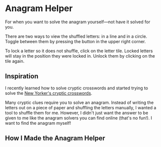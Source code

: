 # Anagram Helper

For when you want to solve the anagram yourself&mdash;not have it solved for you.

There are two ways to view the shuffled letters: in a line and in a circle. Toggle between them by pressing the button in the upper right corner.

To lock a letter so it does not shuffle, click on the letter tile. Locked letters will stay in the position they were locked in. Unlock them by clicking on the tile again.

## Inspiration

I recently learned how to solve cryptic crosswords and started trying to solve the [New Yorker's cryptic crosswords](https://www.newyorker.com/puzzles-and-games-dept/cryptic-crossword/reintroducing-the-new-yorkers-cryptic-crossword).

Many cryptic clues require you to solve an anagram. Instead of writing the letters out on a piece of paper and shuffling the letters manually, I wanted a tool to shuffle them for me. However, I didn't just want the answer to be given to me like the anagram solvers you can find online (that's no fun!). I want to find the anagram myself!

## How I Made the Anagram Helper

